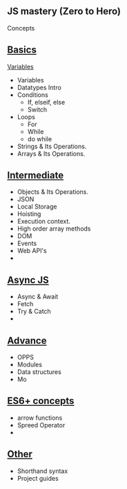 ## JS mastery (Zero to Hero)


Concepts
[<h2>Basics</h2>](#)

[Variables](#)


* Variables
* Datatypes Intro
* Conditions
  * If, elseif, else
  * Switch
* Loops
  * For
  * While
  * do while
* Strings & Its Operations.
* Arrays & Its Operations.

[<h2>Intermediate</h2>](#)
* Objects & Its Operations.
* JSON
* Local Storage
* Hoisting
* Execution context.
* High order array methods
* DOM
* Events
* Web API's
* 
[<h2>Async JS</h2>](#)
* Async & Await
* Fetch
* Try & Catch
* 
[<h2>Advance</h2>](#)
* OPPS
* Modules
* Data structures 
* Mo

[<h2>ES6+ concepts</h2>](#)
* arrow functions
* Spreed Operator
* 

[<h2>Other</h2>](#)

* Shorthand syntax
* Project guides